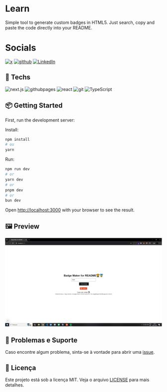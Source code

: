# Learn
Simple tool to generate custom badges in HTML5. Just search, copy and paste the code directly into your README.

# Socials
[![x](https://img.shields.io/badge/x-000000?style=for-the-badge&logo=x&logoColor=white)](https://twitter.com/t_h_e_u) [![github](https://img.shields.io/badge/github-181717?style=for-the-badge&logo=github&logoColor=white)](https://t-heu.github.io/) [![LinkedIn](https://img.shields.io/badge/LinkedIn-0A66C2?style=for-the-badge&logo=LinkedIn&logoColor=white)](https://www.linkedin.com/in/matheusgbatista/)

## 🚀 Techs
![next.js](https://img.shields.io/badge/next.js-000000?style=for-the-badge&logo=next.js&logoColor=white) ![githubpages](https://img.shields.io/badge/githubpages-000000?style=for-the-badge&logo=githubpages&logoColor=white) ![react](https://img.shields.io/badge/react-61DAFB?style=for-the-badge&logo=react&logoColor=white) ![git](https://img.shields.io/badge/git-F05032?style=for-the-badge&logo=git&logoColor=white) ![TypeScript](https://img.shields.io/badge/TypeScript-3178C6?style=for-the-badge&logo=TypeScript&logoColor=white)

## 📦 Getting Started

First, run the development server:

Install:
```bash
npm install
# ou
yarn
```

Run:
```bash
npm run dev
# or
yarn dev
# or
pnpm dev
# or
bun dev
```

Open [http://localhost:3000](http://localhost:3000) with your browser to see the result.

## 🖼️ Preview
![alt text](docs/preview.png "Scree Home")

## 🐛 Problemas e Suporte

Caso encontre algum problema, sinta-se à vontade para abrir uma [issue](https://github.com/t-heu/badge-generator/issues).

## 📄 Licença

Este projeto está sob a licença MIT. Veja o arquivo [LICENSE](LICENSE) para mais detalhes.
